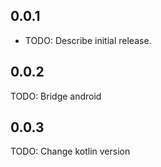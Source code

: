 ## 0.0.1

* TODO: Describe initial release.

## 0.0.2

TODO: Bridge android

## 0.0.3
TODO: Change kotlin version